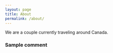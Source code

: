 ```yaml
---
layout: page
title: About
permalink: /about/
---
```


We are a couple currently traveling around Canada.

### Sample comment
